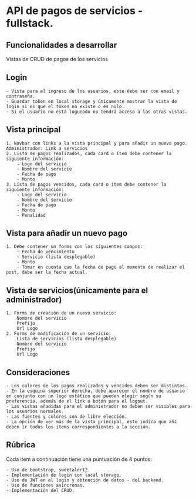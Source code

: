#  **API de pagos de servicios - fullstack.**

## Funcionalidades a desarrollar
Vistas de CRUD de pagos de los servicios

## Login
    - Vista para el ingreso de los usuarios, este debe ser con email y contraseña.
    - Guardar token en local storage y únicamente mostrar la vista de login si es que el token no existe o es nulo.
    - Si el usuario no está logueado no tendrá acceso a las otras vistas.

## Vista principal
    1. Navbar con links a la vista principal y para añadir un nuevo pago. Administrador: Link a servicios
    2. Lista de pagos realizados, cada card o ítem debe contener la siguiente información:
        - Logo del servicio
        - Nombre del servicio
        - Fecha de pago
        - Monto
    3. Lista de pagos vencidos, cada card o item debe contener la siguiente información:
        - Logo del servicio
        - Nombre del servicio
        - Fecha de pago
        - Monto
        - Penalidad

## Vista para añadir un nuevo pago
    1. Debe contener un forms con los siguientes campos:
        - Fecha de vencimiento
        - Servicio (lista desplegable)
        - Monto
        - Tomar en cuenta que la fecha de pago al momento de realizar el post, debe ser la fecha actual.

## Vista de servicios(únicamente para el administrador)
    1. Forms de creación de un nuevo servicio:
        Nombre del servicio
        Prefijo
        Url Logo
    2. Forms de modificación de un servicio:
        Lista de servicios (lista desplegable)
        Nombre del servicio
        Prefijo
        Url Logo

## Consideraciones
    - Los colores de los pagos realizados y vencidos deben ser distintos.
    - En la esquina superior derecha, debe aparecer el nombre de usuario en conjunto con un logo estático que pueden elegir según su preferencia, además de el link o botón para el logout.
    - Las vistas añadidas para el administrador no deben ser visibles para los usuarios normales.
    - Las fuentes y colores son de libre elección.
    - La opción de ver más de la vista principal, este indica que ahí deben ir todos los items correspondientes a la sección.

## Rúbrica
Cada item a continuación tiene una puntuación de 4 puntos:

    - Uso de bootstrap, sweetalert2.
    - Implementación de login con local storage.
    - Uso de JWT en el login y obtención de datos - del backend.
    - Uso de funciones asíncronas.
    - Implementación del CRUD.
